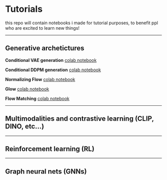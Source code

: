 # Tutorials
this repo will contain notebooks i made for tutorial purposes, to benefit ppl who are excited to learn new things!

---
## Generative archetictures

**Conditional VAE generation** [colab notebook](https://t.co/iSSjqR7l4q)

**Conditional DDPM generation** [colab notebook](https://colab.research.google.com/drive/1APfyI9lhbShyjHSw0csiw-qYjcc4kOp7?usp=sharing)

**Normalizing Flow** [colab notebook](https://colab.research.google.com/drive/1KeuzX8Gz8jur0yHDqQiJbX3xROLLZTFv?usp=sharing)

**Glow** [colab notebook](https://colab.research.google.com/drive/1pBNbH8v3gSH731cQCpysFiqviaDgKry7?usp=sharing)

**Flow Matching** [colab notebook](https://colab.research.google.com/drive/1-HvyrSjoERrcN5Lv-7Y73ane5734dRBZ?usp=sharing)

---
## Multimodalities and contrastive learning (CLIP, DINO, etc...)

---
## Reinforcement learning (RL)

---
## Graph neural nets (GNNs)
